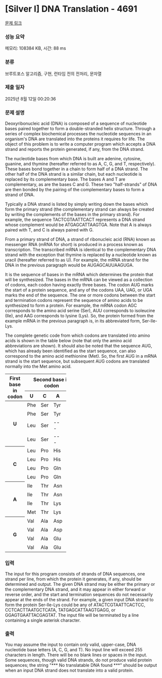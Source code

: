 # [Silver I] DNA Translation - 4691 

[문제 링크](https://www.acmicpc.net/problem/4691) 

### 성능 요약

메모리: 108384 KB, 시간: 88 ms

### 분류

브루트포스 알고리즘, 구현, 런타임 전의 전처리, 문자열

### 제출 일자

2025년 8월 12일 00:20:36

### 문제 설명

<p>Deoxyribonucleic acid (DNA) is composed of a sequence of nucleotide bases paired together to form a double-stranded helix structure. Through a series of complex biochemical processes the nucleotide sequences in an organism's DNA are translated into the proteins it requires for life. The object of this problem is to write a computer program which accepts a DNA strand and reports the protein generated, if any, from the DNA strand.</p>

<p>The nucleotide bases from which DNA is built are adenine, cytosine, guanine, and thymine (hereafter referred to as A, C, G, and T, respectively). These bases bond together in a chain to form half of a DNA strand. The other half of the DNA strand is a similar chain, but each nucleotide is replaced by its complementary base. The bases A and T are complementary, as are the bases C and G. These two "half-strands" of DNA are then bonded by the pairing of the complementary bases to form a strand of DNA.</p>

<p>Typically a DNA strand is listed by simply writing down the bases which form the primary strand (the complementary strand can always be created by writing the complements of the bases in the primary strand). For example, the sequence TACTCGTAATTCACT represents a DNA strand whose complement would be ATGAGCATTAAGTGA. Note that A is always paired with T, and C is always paired with G.</p>

<p>From a primary strand of DNA, a strand of ribonucleic acid (RNA) known as messenger RNA (mRNA for short) is produced in a process known as transcription. The transcribed mRNA is identical to the complementary DNA strand with the exception that thymine is replaced by a nucleotide known as uracil (hereafter referred to as U). For example, the mRNA strand for the DNA in the previous paragraph would be AUGAGCAUUAAGUGA.</p>

<p>It is the sequence of bases in the mRNA which determines the protein that will be synthesized. The bases in the mRNA can be viewed as a collection of codons, each codon having exactly three bases. The codon AUG marks the start of a protein sequence, and any of the codons UAA, UAG, or UGA marks the end of the sequence. The one or more codons between the start and termination codons represent the sequence of amino acids to be synthesized to form a protein. For example, the mRNA codon AGC corresponds to the amino acid serine (Ser), AUU corresponds to isoleucine (Ile), and AAG corresponds to lysine (Lys). So, the protein formed from the example mRNA in the previous paragraph is, in its abbreviated form, Ser-Ile-Lys.</p>

<p>The complete genetic code from which codons are translated into amino acids is shown in the table below (note that only the amino acid abbreviations are shown). It should also be noted that the sequence AUG, which has already been identified as the start sequence, can also correspond to the amino acid methionine (Met). So, the first AUG in a mRNA strand is the start sequence, but subsequent AUG codons are translated normally into the Met amino acid.</p>

<table class="table table-bordered" style="width:40%">
	<thead>
		<tr>
			<th rowspan="2">First base in codon</th>
			<th colspan="4">Second base in codon</th>
			<th rowspan="2">Third base in codon</th>
		</tr>
		<tr>
			<th>U</th>
			<th>C</th>
			<th>A</th>
			<th>G</th>
		</tr>
	</thead>
	<tbody>
		<tr>
			<th rowspan="4">U</th>
			<td>Phe</td>
			<td>Ser</td>
			<td>Tyr</td>
			<td>Cys</td>
			<th>U</th>
		</tr>
		<tr>
			<td>Phe</td>
			<td>Ser</td>
			<td>Tyr</td>
			<td>Cys</td>
			<th>C</th>
		</tr>
		<tr>
			<td>Leu</td>
			<td>Ser</td>
			<td>---</td>
			<td>---</td>
			<th>A</th>
		</tr>
		<tr>
			<td>Leu</td>
			<td>Ser</td>
			<td>---</td>
			<td>Trp</td>
			<th>G</th>
		</tr>
		<tr>
			<th rowspan="4">C</th>
			<td>Leu</td>
			<td>Pro</td>
			<td>His</td>
			<td>Arg</td>
			<th>U</th>
		</tr>
		<tr>
			<td>Leu</td>
			<td>Pro</td>
			<td>His</td>
			<td>Arg</td>
			<th>C</th>
		</tr>
		<tr>
			<td>Leu</td>
			<td>Pro</td>
			<td>Gln</td>
			<td>Arg</td>
			<th>A</th>
		</tr>
		<tr>
			<td>Leu</td>
			<td>Pro</td>
			<td>Gln</td>
			<td>Arg</td>
			<th>G</th>
		</tr>
		<tr>
			<th rowspan="4">A</th>
			<td>Ile</td>
			<td>Thr</td>
			<td>Asn</td>
			<td>Ser</td>
			<th>U</th>
		</tr>
		<tr>
			<td>Ile</td>
			<td>Thr</td>
			<td>Asn</td>
			<td>Ser</td>
			<th>C</th>
		</tr>
		<tr>
			<td>Ile</td>
			<td>Thr</td>
			<td>Lys</td>
			<td>Arg</td>
			<th>A</th>
		</tr>
		<tr>
			<td>Met</td>
			<td>Thr</td>
			<td>Lys</td>
			<td>Arg</td>
			<th>G</th>
		</tr>
		<tr>
			<th rowspan="4">G</th>
			<td>Val</td>
			<td>Ala</td>
			<td>Asp</td>
			<td>Gly</td>
			<th>U</th>
		</tr>
		<tr>
			<td>Val</td>
			<td>Ala</td>
			<td>Asp</td>
			<td>Gly</td>
			<th>C</th>
		</tr>
		<tr>
			<td>Val</td>
			<td>Ala</td>
			<td>Glu</td>
			<td>Gly</td>
			<th>A</th>
		</tr>
		<tr>
			<td>Val</td>
			<td>Ala</td>
			<td>Glu</td>
			<td>Gly</td>
			<th>G</th>
		</tr>
		<tr>
		</tr>
	</tbody>
</table>

### 입력 

 <p>The input for this program consists of strands of DNA sequences, one strand per line, from which the protein it generates, if any, should be determined and output. The given DNA strand may be either the primary or the complementary DNA strand, and it may appear in either forward or reverse order, and the start and termination sequences do not necessarily appear at the ends of the strand. For example, a given input DNA strand to form the protein Ser-Ile-Lys could be any of ATACTCGTAATTCACTCC, CCTCACTTAATGCTCATA, TATGAGCATTAAGTGAGG, or GGAGTGAATTACGAGTAT. The input file will be terminated by a line containing a single asterisk character.</p>

### 출력 

 <p>You may assume the input to contain only valid, upper-case, DNA nucleotide base letters (A, C, G, and T). No input line will exceed 255 characters in length. There will be no blank lines or spaces in the input. Some sequences, though valid DNA strands, do not produce valid protein sequences; the string "*** No translatable DNA found ***" should be output when an input DNA strand does not translate into a valid protein.</p>

